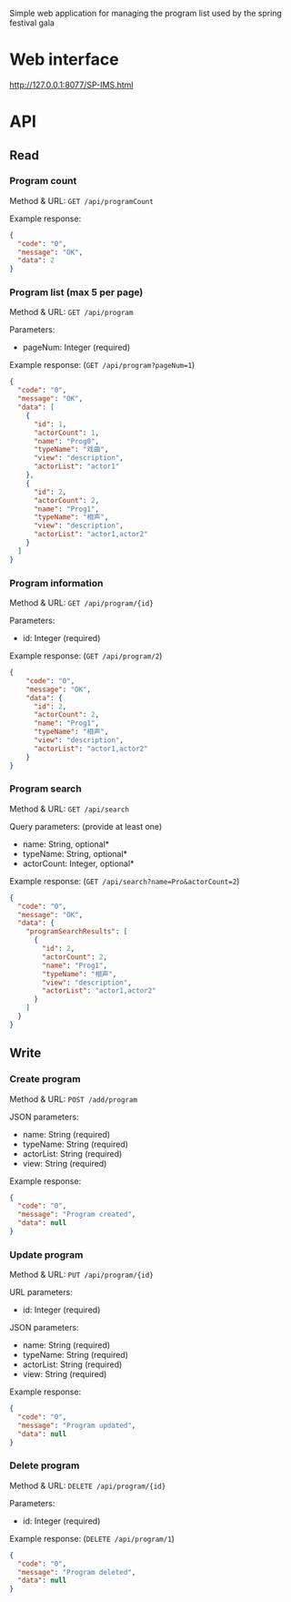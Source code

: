 Simple web application for managing the program list used by the spring festival gala

# Web interface
http://127.0.0.1:8077/SP-IMS.html

# API
## Read
### Program count
Method & URL: `GET /api/programCount`

Example response:
```json
{
  "code": "0",
  "message": "OK",
  "data": 2
}
```

### Program list (max 5 per page)
Method & URL: `GET /api/program`

Parameters:
- pageNum: Integer (required)

Example response: (`GET /api/program?pageNum=1`)
```json
{
  "code": "0",
  "message": "OK",
  "data": [
    {
      "id": 1,
      "actorCount": 1,
      "name": "Prog0",
      "typeName": "戏曲",
      "view": "description",
      "actorList": "actor1"
    },
    {
      "id": 2,
      "actorCount": 2,
      "name": "Prog1",
      "typeName": "相声",
      "view": "description",
      "actorList": "actor1,actor2"
    }
  ]
}
```

### Program information
Method & URL: `GET /api/program/{id}`

Parameters:
- id: Integer (required)

Example response: (`GET /api/program/2`)
```json
{
    "code": "0",
    "message": "OK",
    "data": {
      "id": 2,
      "actorCount": 2,
      "name": "Prog1",
      "typeName": "相声",
      "view": "description",
      "actorList": "actor1,actor2"
    }
}
```

### Program search
Method & URL: `GET /api/search`

Query parameters: (provide at least one)
- name: String, optional*
- typeName: String, optional*
- actorCount: Integer, optional*

Example response: (`GET /api/search?name=Pro&actorCount=2`)
```json
{
  "code": "0",
  "message": "OK",
  "data": {
    "programSearchResults": [
      {
        "id": 2,
        "actorCount": 2,
        "name": "Prog1",
        "typeName": "相声",
        "view": "description",
        "actorList": "actor1,actor2"
      }
    ]
  }
}
```

## Write
### Create program
Method & URL: `POST /add/program`

JSON parameters:
- name: String (required)
- typeName: String (required)
- actorList: String (required)
- view: String (required)

Example response:
```json
{
  "code": "0",
  "message": "Program created",
  "data": null
}
```

### Update program
Method & URL: `PUT /api/program/{id}`

URL parameters:
- id: Integer (required)

JSON parameters:
- name: String (required)
- typeName: String (required)
- actorList: String (required)
- view: String (required)

Example response:
```json
{
  "code": "0",
  "message": "Program updated",
  "data": null
}
```

### Delete program
Method & URL: `DELETE /api/program/{id}`

Parameters:
- id: Integer (required)

Example response: (`DELETE /api/program/1`)
```json
{
  "code": "0",
  "message": "Program deleted",
  "data": null
}
```
